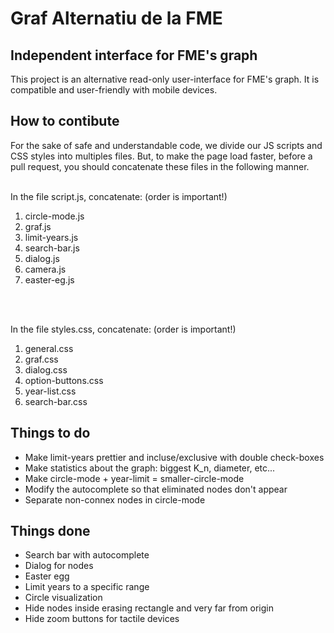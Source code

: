 # Graf Alternatiu de la FME
## Independent interface for FME's graph

This project is an alternative read-only user-interface for FME's graph. It is compatible and user-friendly with mobile devices.

## How to contibute
For the sake of safe and understandable code, we divide our JS scripts and CSS styles into multiples files. But, to make the page load faster, before a pull request, you should concatenate these files in the following manner. <br><br>

In the file script.js, concatenate: (order is important!)
<ol>
	<li>circle-mode.js</li>
	<li>graf.js</li>
	<li>limit-years.js</li>
	<li>search-bar.js</li>
	<li>dialog.js</li>
	<li>camera.js</li>
	<li>easter-eg.js</li>
</ol>
<br><br>

In the file styles.css, concatenate: (order is important!)
<ol>
	<li>general.css</li>
	<li>graf.css</li>
	<li>dialog.css</li>
	<li>option-buttons.css</li>
	<li>year-list.css</li>
	<li>search-bar.css</li>
</ol>

## Things to do
<ul>
	<li>
		Make limit-years prettier and incluse/exclusive with double check-boxes
	</li>
	<li>
		Make statistics about the graph: biggest K_n, diameter, etc...
	</li>
	<li>
		Make circle-mode + year-limit = smaller-circle-mode
	</li>
	<li>
		Modify the autocomplete so that eliminated nodes don't appear
	</li>
	<li>
		Separate non-connex nodes in circle-mode
	</li>
</ul>


## Things done
<ul>
	<li>
		Search bar with autocomplete
	</li>
	<li>
		Dialog for nodes
	</li>
	<li>
		Easter egg 
	</li>
	<li>
		Limit years to a specific range
	</li>
	<li>
		Circle visualization
	</li>
	<li>
		Hide nodes inside erasing rectangle and very far from origin
	</li>
	<li>
		Hide zoom buttons for tactile devices
	</li>
</ul>
